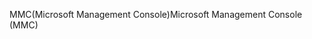 <span data-ttu-id="1ba1d-101">MMC(Microsoft Management Console)</span><span class="sxs-lookup"><span data-stu-id="1ba1d-101">Microsoft Management Console (MMC)</span></span>